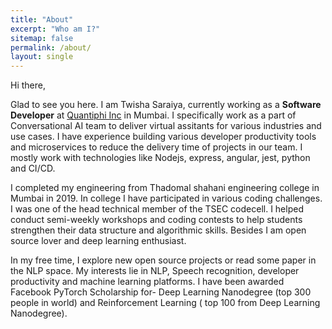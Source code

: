 ```yaml
---
title: "About"
excerpt: "Who am I?"
sitemap: false
permalink: /about/
layout: single
---
```


Hi there,

Glad to see you here. I am Twisha Saraiya, currently working as a **Software Developer** at [Quantiphi Inc](https://www.quantiphi.com/) in Mumbai. I specifically work as a part of Conversational AI team to deliver virtual assitants for various industries and use cases. I have experience building various developer productivity tools and microservices to reduce the delivery time of projects in our team. I mostly work with technologies like Nodejs, express, angular, jest, python and CI/CD.

I completed my engineering from Thadomal shahani engineering college in Mumbai in 2019. In college I have participated in various coding challenges. I was one of the head technical member of the TSEC codecell. I helped conduct semi-weekly workshops and coding contests to help students strengthen their data structure and algorithmic skills. Besides I am open source lover and deep learning enthusiast. 

In my free time, I explore new open source projects or read some paper in the NLP space. My interests lie in NLP, Speech recognition, developer productivity and machine learning platforms. I have been awarded Facebook PyTorch Scholarship for- Deep Learning Nanodegree (top 300 people in world) and
Reinforcement Learning ( top 100 from Deep Learning Nanodegree). 

